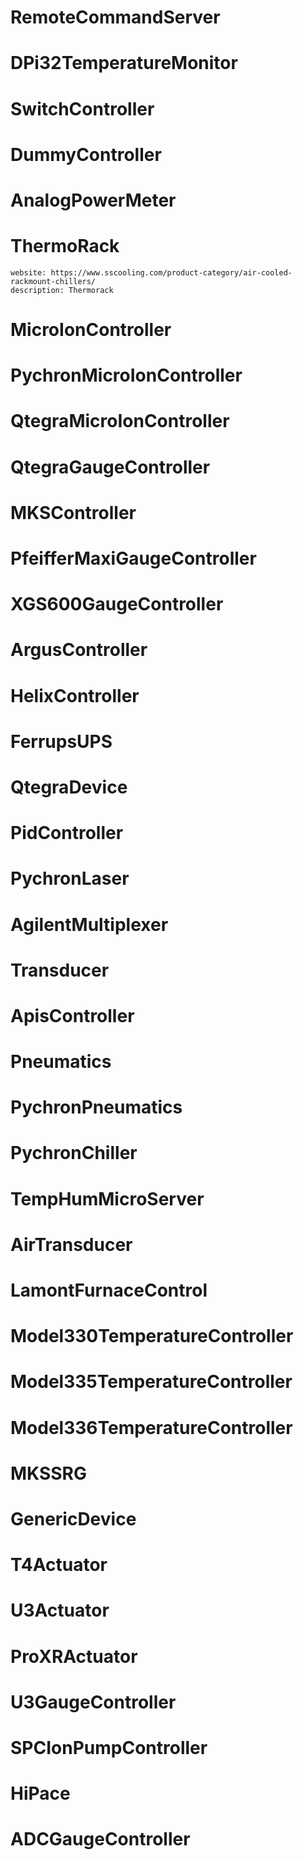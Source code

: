RemoteCommandServer
==========================

    
DPi32TemperatureMonitor
==========================

    
SwitchController
==========================

    
DummyController
==========================

    
AnalogPowerMeter
==========================

    
ThermoRack
==========================
    website: https://www.sscooling.com/product-category/air-cooled-rackmount-chillers/
    description: Thermorack

    
    
MicroIonController
==========================

    
PychronMicroIonController
==========================

    
QtegraMicroIonController
==========================

    
QtegraGaugeController
==========================

    
MKSController
==========================

    
PfeifferMaxiGaugeController
==========================

    
XGS600GaugeController
==========================

    
ArgusController
==========================

    
HelixController
==========================

    
FerrupsUPS
==========================

    
QtegraDevice
==========================

    
PidController
==========================

    
PychronLaser
==========================

    
AgilentMultiplexer
==========================

    
Transducer
==========================

    
ApisController
==========================

    
Pneumatics
==========================

    
PychronPneumatics
==========================

    
PychronChiller
==========================

    
TempHumMicroServer
==========================

    
AirTransducer
==========================

    
LamontFurnaceControl
==========================

    
Model330TemperatureController
==========================

    
Model335TemperatureController
==========================

    
Model336TemperatureController
==========================

    
MKSSRG
==========================

    
GenericDevice
==========================

    
T4Actuator
==========================

    
U3Actuator
==========================

    
ProXRActuator
==========================

    
U3GaugeController
==========================

    
SPCIonPumpController
==========================

    
HiPace
==========================

    
ADCGaugeController
==========================

    